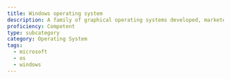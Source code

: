 ```yaml
---
title: Windows operating system
description: A family of graphical operating systems developed, marketed, and sold by Microsoft
proficiency: Competent
type: subcategory
category: Operating System
tags:
  - microsoft
  - os
  - windows
---
```


